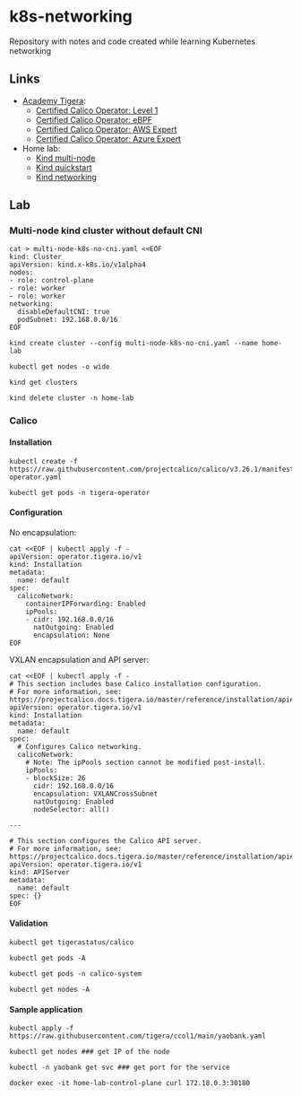 # k8s-networking

Repository with notes and code created while learning Kubernetes networking

## Links

* [Academy Tigera](https://courses.academy.tigera.io/dashboard):
  * [Certified Calico Operator: Level 1](https://academy.tigera.io/course/certified-calico-operator-level-1/)
  * [Certified Calico Operator: eBPF](https://academy.tigera.io/course/certified-calico-operator-ebpf/)
  * [Certified Calico Operator: AWS Expert](https://academy.tigera.io/course/certified-calico-operator-aws-expert/)
  * [Certified Calico Operator: Azure Expert](https://academy.tigera.io/course/certified-calico-operator-azure-expert/)
* Home lab:
  * [Kind multi-node](https://docs.tigera.io/calico/latest/getting-started/kubernetes/kind)
  * [Kind quickstart](https://kind.sigs.k8s.io/docs/user/quick-start/)
  * [Kind networking](https://kind.sigs.k8s.io/docs/user/configuration/#networking)

## Lab

### Multi-node kind cluster without default CNI

```
cat > multi-node-k8s-no-cni.yaml <<EOF
kind: Cluster
apiVersion: kind.x-k8s.io/v1alpha4
nodes:
- role: control-plane
- role: worker
- role: worker
networking:
  disableDefaultCNI: true
  podSubnet: 192.168.0.0/16
EOF

kind create cluster --config multi-node-k8s-no-cni.yaml --name home-lab

kubectl get nodes -o wide

kind get clusters

kind delete cluster -n home-lab
```

### Calico

#### Installation

```
kubectl create -f https://raw.githubusercontent.com/projectcalico/calico/v3.26.1/manifests/tigera-operator.yaml

kubectl get pods -n tigera-operator
```

#### Configuration

No encapsulation:

```
cat <<EOF | kubectl apply -f -
apiVersion: operator.tigera.io/v1
kind: Installation
metadata:
  name: default
spec:
  calicoNetwork:
    containerIPForwarding: Enabled
    ipPools:
    - cidr: 192.168.0.0/16
      natOutgoing: Enabled
      encapsulation: None
EOF
```

VXLAN encapsulation and API server:

```
cat <<EOF | kubectl apply -f -
# This section includes base Calico installation configuration.
# For more information, see: https://projectcalico.docs.tigera.io/master/reference/installation/api#operator.tigera.io/v1.Installation
apiVersion: operator.tigera.io/v1
kind: Installation
metadata:
  name: default
spec:
  # Configures Calico networking.
  calicoNetwork:
    # Note: The ipPools section cannot be modified post-install.
    ipPools:
    - blockSize: 26
      cidr: 192.168.0.0/16
      encapsulation: VXLANCrossSubnet
      natOutgoing: Enabled
      nodeSelector: all()

---

# This section configures the Calico API server.
# For more information, see: https://projectcalico.docs.tigera.io/master/reference/installation/api#operator.tigera.io/v1.APIServer
apiVersion: operator.tigera.io/v1
kind: APIServer
metadata:
  name: default
spec: {}
EOF
```

#### Validation

```
kubectl get tigerastatus/calico

kubectl get pods -A

kubectl get pods -n calico-system

kubectl get nodes -A
```

#### Sample application

```
kubectl apply -f https://raw.githubusercontent.com/tigera/ccol1/main/yaobank.yaml

kubectl get nodes ### get IP of the node

kubectl -n yaobank get svc ### get port for the service

docker exec -it home-lab-control-plane curl 172.18.0.3:30180
```